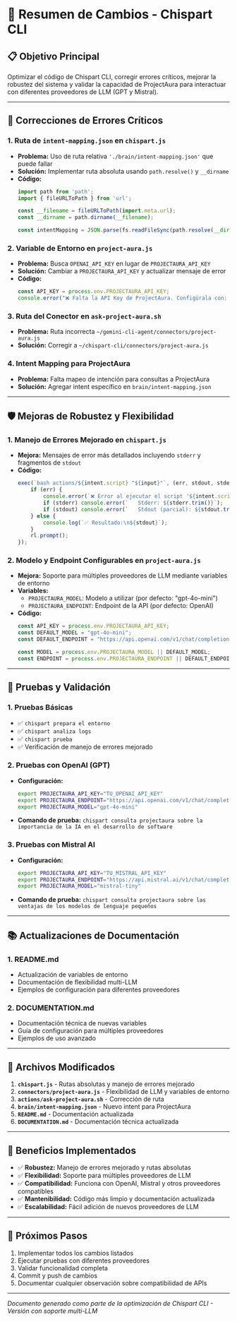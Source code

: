 # 🔧 Resumen de Cambios - Chispart CLI

## 📋 Objetivo Principal
Optimizar el código de Chispart CLI, corregir errores críticos, mejorar la robustez del sistema y validar la capacidad de ProjectAura para interactuar con diferentes proveedores de LLM (GPT y Mistral).

---

## 🚨 Correcciones de Errores Críticos

### 1. **Ruta de `intent-mapping.json` en `chispart.js`**
- **Problema:** Uso de ruta relativa `'./brain/intent-mapping.json'` que puede fallar
- **Solución:** Implementar ruta absoluta usando `path.resolve()` y `__dirname`
- **Código:**
  ```javascript
  import path from 'path';
  import { fileURLToPath } from 'url';
  
  const __filename = fileURLToPath(import.meta.url);
  const __dirname = path.dirname(__filename);
  
  const intentMapping = JSON.parse(fs.readFileSync(path.resolve(__dirname, './brain/intent-mapping.json'), 'utf8'));
  ```

### 2. **Variable de Entorno en `project-aura.js`**
- **Problema:** Busca `OPENAI_API_KEY` en lugar de `PROJECTAURA_API_KEY`
- **Solución:** Cambiar a `PROJECTAURA_API_KEY` y actualizar mensaje de error
- **Código:**
  ```javascript
  const API_KEY = process.env.PROJECTAURA_API_KEY;
  console.error("❌ Falta la API Key de ProjectAura. Configúrala con: export PROJECTAURA_API_KEY='tu_api_key'");
  ```

### 3. **Ruta del Conector en `ask-project-aura.sh`**
- **Problema:** Ruta incorrecta `~/gemini-cli-agent/connectors/project-aura.js`
- **Solución:** Corregir a `~/chispart-cli/connectors/project-aura.js`

### 4. **Intent Mapping para ProjectAura**
- **Problema:** Falta mapeo de intención para consultas a ProjectAura
- **Solución:** Agregar intent específico en `brain/intent-mapping.json`

---

## 🛡️ Mejoras de Robustez y Flexibilidad

### 1. **Manejo de Errores Mejorado en `chispart.js`**
- **Mejora:** Mensajes de error más detallados incluyendo `stderr` y fragmentos de `stdout`
- **Código:**
  ```javascript
  exec(`bash actions/${intent.script} "${input}"`, (err, stdout, stderr) => {
      if (err) {
          console.error(`❌ Error al ejecutar el script '${intent.script}':`);
          if (stderr) console.error(`   Stderr: ${stderr.trim()}`);
          if (stdout) console.error(`   Stdout (parcial): ${stdout.trim().substring(0, 200)}...`);
      } else {
          console.log(`✅ Resultado:\n${stdout}`);
      }
      rl.prompt();
  });
  ```

### 2. **Modelo y Endpoint Configurables en `project-aura.js`**
- **Mejora:** Soporte para múltiples proveedores de LLM mediante variables de entorno
- **Variables:**
  - `PROJECTAURA_MODEL`: Modelo a utilizar (por defecto: "gpt-4o-mini")
  - `PROJECTAURA_ENDPOINT`: Endpoint de la API (por defecto: OpenAI)
- **Código:**
  ```javascript
  const API_KEY = process.env.PROJECTAURA_API_KEY;
  const DEFAULT_MODEL = "gpt-4o-mini";
  const DEFAULT_ENDPOINT = "https://api.openai.com/v1/chat/completions";
  
  const MODEL = process.env.PROJECTAURA_MODEL || DEFAULT_MODEL;
  const ENDPOINT = process.env.PROJECTAURA_ENDPOINT || DEFAULT_ENDPOINT;
  ```

---

## 🧪 Pruebas y Validación

### 1. **Pruebas Básicas**
- ✅ `chispart prepara el entorno`
- ✅ `chispart analiza logs`
- ✅ `chispart prueba`
- ✅ Verificación de manejo de errores mejorado

### 2. **Pruebas con OpenAI (GPT)**
- **Configuración:**
  ```bash
  export PROJECTAURA_API_KEY="TU_OPENAI_API_KEY"
  export PROJECTAURA_ENDPOINT="https://api.openai.com/v1/chat/completions"
  export PROJECTAURA_MODEL="gpt-4o-mini"
  ```
- **Comando de prueba:** `chispart consulta projectaura sobre la importancia de la IA en el desarrollo de software`

### 3. **Pruebas con Mistral AI**
- **Configuración:**
  ```bash
  export PROJECTAURA_API_KEY="TU_MISTRAL_API_KEY"
  export PROJECTAURA_ENDPOINT="https://api.mistral.ai/v1/chat/completions"
  export PROJECTAURA_MODEL="mistral-tiny"
  ```
- **Comando de prueba:** `chispart consulta projectaura sobre las ventajas de los modelos de lenguaje pequeños`

---

## 📚 Actualizaciones de Documentación

### 1. **README.md**
- Actualización de variables de entorno
- Documentación de flexibilidad multi-LLM
- Ejemplos de configuración para diferentes proveedores

### 2. **DOCUMENTATION.md**
- Documentación técnica de nuevas variables
- Guía de configuración para múltiples proveedores
- Ejemplos de uso avanzado

---

## 🔄 Archivos Modificados

1. **`chispart.js`** - Rutas absolutas y manejo de errores mejorado
2. **`connectors/project-aura.js`** - Flexibilidad de LLM y variables de entorno
3. **`actions/ask-project-aura.sh`** - Corrección de ruta
4. **`brain/intent-mapping.json`** - Nuevo intent para ProjectAura
5. **`README.md`** - Documentación actualizada
6. **`DOCUMENTATION.md`** - Documentación técnica actualizada

---

## 🎯 Beneficios Implementados

- ✅ **Robustez:** Manejo de errores mejorado y rutas absolutas
- ✅ **Flexibilidad:** Soporte para múltiples proveedores de LLM
- ✅ **Compatibilidad:** Funciona con OpenAI, Mistral y otros proveedores compatibles
- ✅ **Mantenibilidad:** Código más limpio y documentación actualizada
- ✅ **Escalabilidad:** Fácil adición de nuevos proveedores de LLM

---

## 🚀 Próximos Pasos

1. Implementar todos los cambios listados
2. Ejecutar pruebas con diferentes proveedores
3. Validar funcionalidad completa
4. Commit y push de cambios
5. Documentar cualquier observación sobre compatibilidad de APIs

---

*Documento generado como parte de la optimización de Chispart CLI - Versión con soporte multi-LLM*
